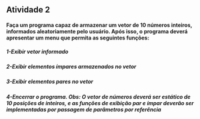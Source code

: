 ## Atividade 2

#### Faça um programa capaz de armazenar um vetor de 10 números inteiros, informados aleatoriamente pelo usuário. Após isso, o programa deverá apresentar um menu que permita as seguintes funções:
##### 1-Exibir vetor informado 
##### 2-Exibir elementos ímpares armazenados no vetor 
##### 3-Exibir elementos pares no vetor 
##### 4-Encerrar o programa. Obs: O vetor de números deverá ser estático de 10 posições de inteiros, e as funções de exibição par e ímpar deverão ser implementadas por passagem de parâmetros por referência